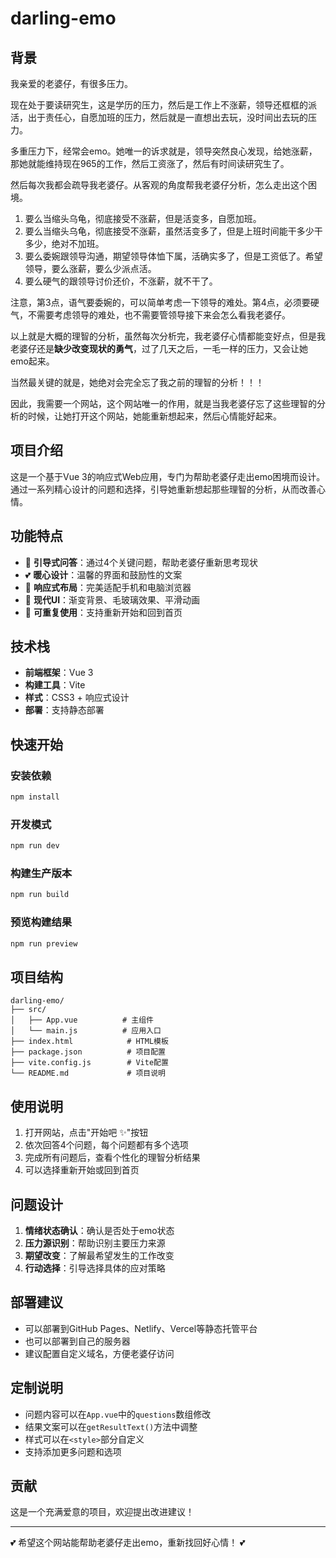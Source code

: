 # darling-emo
## 背景
我亲爱的老婆仔，有很多压力。

现在处于要读研究生，这是学历的压力，然后是工作上不涨薪，领导还框框的派活，出于责任心，自愿加班的压力，然后就是一直想出去玩，没时间出去玩的压力。

多重压力下，经常会emo。她唯一的诉求就是，领导突然良心发现，给她涨薪，那她就能维持现在965的工作，然后工资涨了，然后有时间读研究生了。

然后每次我都会疏导我老婆仔。从客观的角度帮我老婆仔分析，怎么走出这个困境。

1. 要么当缩头乌龟，彻底接受不涨薪，但是活变多，自愿加班。
2. 要么当缩头乌龟，彻底接受不涨薪，虽然活变多了，但是上班时间能干多少干多少，绝对不加班。
3. 要么委婉跟领导沟通，期望领导体恤下属，活确实多了，但是工资低了。希望领导，要么涨薪，要么少派点活。
4. 要么硬气的跟领导讨价还价，不涨薪，就不干了。

注意，第3点，语气要委婉的，可以简单考虑一下领导的难处。第4点，必须要硬气，不需要考虑领导的难处，也不需要管领导接下来会怎么看我老婆仔。

以上就是大概的理智的分析，虽然每次分析完，我老婆仔心情都能变好点，但是我老婆仔还是**缺少改变现状的勇气**，过了几天之后，一毛一样的压力，又会让她emo起来。

当然最关键的就是，她绝对会完全忘了我之前的理智的分析！！！

因此，我需要一个网站，这个网站唯一的作用，就是当我老婆仔忘了这些理智的分析的时候，让她打开这个网站，她能重新想起来，然后心情能好起来。

## 项目介绍
这是一个基于Vue 3的响应式Web应用，专门为帮助老婆仔走出emo困境而设计。通过一系列精心设计的问题和选择，引导她重新想起那些理智的分析，从而改善心情。

## 功能特点
- 🎯 **引导式问答**：通过4个关键问题，帮助老婆仔重新思考现状
- 💕 **暖心设计**：温馨的界面和鼓励性的文案
- 📱 **响应式布局**：完美适配手机和电脑浏览器
- 🎨 **现代UI**：渐变背景、毛玻璃效果、平滑动画
- 🔄 **可重复使用**：支持重新开始和回到首页

## 技术栈
- **前端框架**：Vue 3
- **构建工具**：Vite
- **样式**：CSS3 + 响应式设计
- **部署**：支持静态部署

## 快速开始

### 安装依赖
```bash
npm install
```

### 开发模式
```bash
npm run dev
```

### 构建生产版本
```bash
npm run build
```

### 预览构建结果
```bash
npm run preview
```

## 项目结构
```
darling-emo/
├── src/
│   ├── App.vue          # 主组件
│   └── main.js          # 应用入口
├── index.html            # HTML模板
├── package.json          # 项目配置
├── vite.config.js        # Vite配置
└── README.md             # 项目说明
```

## 使用说明
1. 打开网站，点击"开始吧 ✨"按钮
2. 依次回答4个问题，每个问题都有多个选项
3. 完成所有问题后，查看个性化的理智分析结果
4. 可以选择重新开始或回到首页

## 问题设计
1. **情绪状态确认**：确认是否处于emo状态
2. **压力源识别**：帮助识别主要压力来源
3. **期望改变**：了解最希望发生的工作改变
4. **行动选择**：引导选择具体的应对策略

## 部署建议
- 可以部署到GitHub Pages、Netlify、Vercel等静态托管平台
- 也可以部署到自己的服务器
- 建议配置自定义域名，方便老婆仔访问

## 定制说明
- 问题内容可以在`App.vue`中的`questions`数组修改
- 结果文案可以在`getResultText()`方法中调整
- 样式可以在`<style>`部分自定义
- 支持添加更多问题和选项

## 贡献
这是一个充满爱意的项目，欢迎提出改进建议！

---

💕 希望这个网站能帮助老婆仔走出emo，重新找回好心情！ 💕



